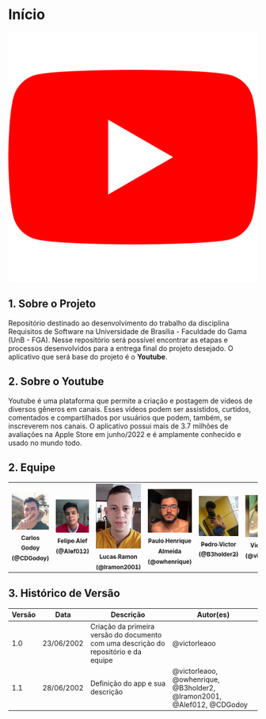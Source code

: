 # Início

<center>

![](media/logo-youtube.png)

</center>

## 1. Sobre o Projeto
Repositório destinado ao desenvolvimento do trabalho da disciplina Requisitos de Software na Universidade de Brasília - Faculdade do Gama (UnB - FGA). Nesse repositório será possível encontrar as etapas e processos desenvolvidos para a entrega final do projeto desejado. O aplicativo que será base do projeto é o **Youtube**.

## 2. Sobre o Youtube

Youtube é uma plataforma que permite a criação e postagem de vídeos de diversos gêneros em canais. Esses vídeos podem ser assistidos, curtidos, comentados e compartilhados por usuários que podem, também, se inscreverem nos canais. O aplicativo possui mais de 3.7 milhões de avaliações na Apple Store em junho/2022 e é amplamente conhecido e usado no mundo todo.

## 2. Equipe
<table>
  <tr>
    <td align="center">
      <a href="#">
        <img src="./media/foto-carlos.png" width="100px;" alt="Foto Carlos Godoy"/><br>
        <sub>
          <b>Carlos Godoy (@CDGodoy)</b>
        </sub>
      </a>
    </td>
    <td align="center">
      <a href="#">
        <img src="./media/foto-felipe.jpg" width="100px;" alt="Foto Felipe Alef"/><br>
        <sub>
          <b>Felipe Alef (@Alef012)</b>
        </sub>
      </a>
    </td>
    <td align="center">
      <a href="#">
        <img src="./media/foto-lucas.jpg" width="100px;" alt="Foto Lucas Ramon"/><br>
        <sub>
          <b>Lucas Ramon (@lramon2001)</b>
        </sub>
      </a>
    </td>
    <td align="center">
      <a href="#">
        <img src="./media/foto-ph.jpg" width="100px;" alt="Foto Paulo Henrique"/><br>
        <sub>
          <b>Paulo Henrique Almeida (@owhenrique)</b>
        </sub>
      </a>
    </td>
    <td align="center">
      <a href="#">
        <img src="./media/foto-pedro.jpg" width="100px;" alt="Foto Pedro Victor"/><br>
        <sub>
          <b>Pedro Victor (@B3holder2)</b>
        </sub>
      </a>
    </td>
    <td align="center">
      <a href="#">
        <img src="./media/foto-victor.jpg" width="100px;" alt="Foto Victor Leão"/><br>
        <sub>
          <b>Victor Leão (@victorleaoo)</b>
        </sub>
      </a>
    </td> 
</table>

## 3. Histórico de Versão
| Versão | Data | Descrição | Autor(es) |
| ------ | ---- | --------- | --------- |
| 1.0    | 23/06/2002 | Criação da primeira versão do documento com uma descrição do repositório e da equipe | @victorleaoo |
| 1.1    | 28/06/2002 | Definição do app e sua descrição | @victorleaoo, @owhenrique, @B3holder2, @lramon2001, @Alef012, @CDGodoy |